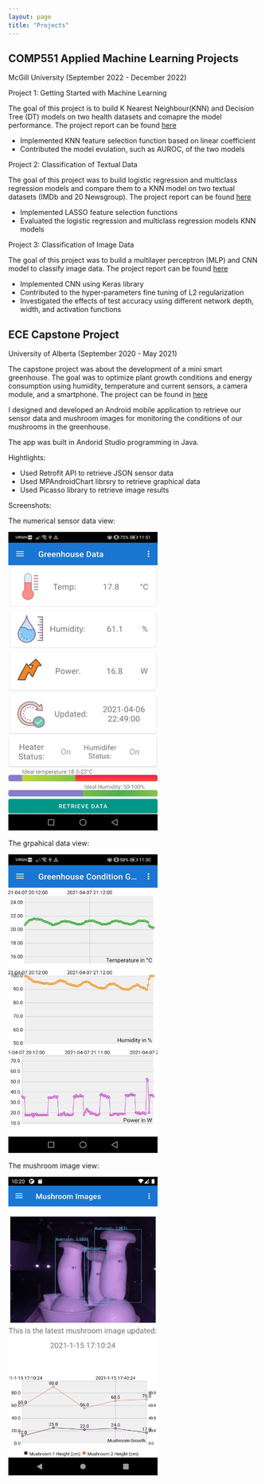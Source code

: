 ```yaml
---
layout: page
title: "Projects"
---
```


## COMP551 Applied Machine Learning Projects 
McGill University (September 2022 - December 2022)

Project 1: Getting Started with Machine Learning 

The goal of this project is to build K Nearest Neighbour(KNN) and Decision Tree (DT) models on two health datasets and comapre the model performance. The project report can be found [here](https://andrewcccc.github.io/assignment1_group_47.pdf)

* Implemented KNN feature selection function based on linear coefficient
* Contributed the model evulation, such as AUROC, of the two models


Project 2: Classification of Textual Data

The goal of this project was to build logistic regression and multiclass regression models and compare them to a KNN model on two textual datasets (IMDb and 20 Newsgroup). The project report can be found [here](https://andrewcccc.github.io/assignment2_group_47.pdf)
* Implemented LASSO feature selection functions
* Evaluated the logistic regression and multiclass regression models KNN models 


Project 3: Classification of Image Data

The goal of this project was to build a multilayer perceptron (MLP) and CNN model to classify image data. The project report can be found [here](https://andrewcccc.github.io/assignment3_group_47.pdf)

* Implemented CNN using Keras library 
* Contributed to the hyper-parameters fine tuning of L2 regularization
* Investigated the effects of test accuracy using different network depth, width, and activation functions 


## ECE Capstone Project 
University of Alberta (September 2020 - May 2021)

The capstone project was about the development of a mini smart greenhouse. The goal was to optimize plant growth conditions and energy consumption using humidity, temperature and current sensors, a camera module, and a smartphone. The project can be found in [here](https://github.com/andrewcccc/Greenhouse)

I designed and developed an Android mobile application to retrieve our sensor data and mushroom images for monitoring the conditions of our mushrooms in the greenhouse.

The app was built in Andorid Studio programming in Java.

Hightlights: 
* Used Retrofit API to retrieve JSON sensor data
* Used MPAndroidChart librsry to retrieve graphical data
* Used Picasso library to retrieve image results


Screenshots:

The numerical sensor data view:

<!-- ![rs](https://raw.githubusercontent.com/andrewcccc/andrewcccc.github.io/master/dataviewcopy.JPG) -->
<!-- <img src="https://github.com/andrewcccc/andrewcccc.github.io/blob/master/dataviewcopy.JPG" width="300" height="600" /> -->
<img src="https://raw.githubusercontent.com/andrewcccc/andrewcccc.github.io/master/dataviewcopy.JPG" width="300" height="600" />

The grpahical data view:

<img src="https://raw.githubusercontent.com/andrewcccc/andrewcccc.github.io/master/grahpviewcopy.JPG" width="300" height="600" />

The mushroom image view:

<img src="https://raw.githubusercontent.com/andrewcccc/andrewcccc.github.io/master/mushroomgrowthcopy.PNG" width="300" height="600" />
